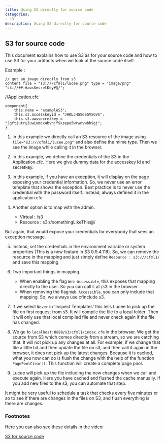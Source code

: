 ```yaml
---
title: Using S3 directly for source code
categories:
- s3
description: Using S3 directly for source code
---
```


## S3 for source code ##

This document explains how to use S3 as for your source code and how to use S3 for your artifacts when we look at the source code itself.

Example :

```luceescript
// get an image directly from s3
content file = "s3:///cfml1/lucee.png" type = "image/png"
"s3://##:#awsSecretKey#@/";
```

//Application.cfc

```luceescript
component{
	this.name = 'exampleS3';
	this.s3.accesskeyid = "JHKLJHGSGSGVSGVS";
	this.s3.awssecretkey = "Jgftiutry3uwiumcx4bvhjf9ksepu5wrwnvwbh9gj";
}
```

1) In this example we directly call an S3 resource of the image using ``file="s3:///cfml1/lucee.png"`` and also define the mime type. Then we see the image while calling it in the browser.

2) In this example, we define the credentials of the S3 in the Application.cfc. Here we give dummy data for the accesskey Id and secretkey.

3) In this example, if you have an exception, it will display on the page exposing your credential information. So, we never use an error template that shows the exception. Best practice is to never use the credential with the password itself. Instead, always defined it in the application.cfc

4) Another option is to map with the admin.

	- Virtual : /s3
	- Resource : s3://somethingLikeThis@/

But again, that would expose your credentials for everybody that sees an exception message.

5) Instead, set the credentials in the environment variable or system properties (This is a new feature in S3 0.9.4.118). So, we can remove the resource in the mapping and just simply define ``Resource : s3:///cfml1/`` and save this mapping.

6) Two important things in mapping.

	* When enabling the flag ``Web Accessible``, this exposes that mapping directly to the user. So you can call it at /s3 in the browser.
	* When removing the flag ``Web Accessible``, you can only include that mapping. So, we always use cfinclude s3.

7) If we select ``Never`` in 'Inspect Templates' this tells Lucee to pick up the file on first request from s3. It will compile the file to a local folder. Then it will only use that local compiled file and never check again if the file has changed.  

8) We go to ``localhost:8888/s3/cfml1/index.cfm`` in the browser. We get the source from S3 which comes directly from a stream, so we are catching that. It will not pick up any changes at all. For example, if we change that file a little bit and then update the file on s3, and then call it again in the browser, it does not pick up the latest changes. Because it is cached, what you now can do is flush the change with the help of the function ``PagePoolClear()``. This function will create a complete page pool.

9) Lucee will pick up the file including the new changes when we call and execute again. Here you have cached and flushed the cache manually. If you add new files to the s3, you can automate that step.

It might be very useful to schedule a task that checks every five minutes or so to see if there are changes in the files on S3, and flush everything is there are changes.

### Footnotes ###

Here you can also see these details in the video:

[S3 for source code](https://youtu.be/twQomRCbaCY)
